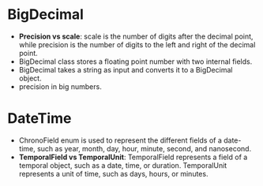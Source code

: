 # BigDecimal
- **Precision vs scale**: scale is the number of digits after the decimal point, while precision is the number of digits to the left and right of the decimal point.
- BigDecimal class stores a floating point number with two internal fields.
- BigDecimal takes a string as input and converts it to a BigDecimal object.
- precision in big numbers.

# DateTime
- ChronoField enum is used to represent the different fields of a date-time, such as year, month, day, hour, minute, second, and nanosecond.
- **TemporalField vs TemporalUnit**: TemporalField represents a field of a temporal object, such as a date, time, or duration. TemporalUnit represents a unit of time, such as days, hours, or minutes.